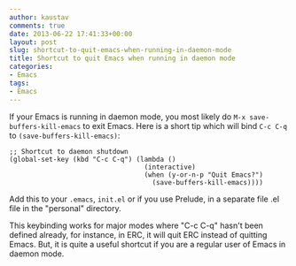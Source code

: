 ```yaml
---
author: kaustav
comments: true
date: 2013-06-22 17:41:33+00:00
layout: post
slug: shortcut-to-quit-emacs-when-running-in-daemon-mode
title: Shortcut to quit Emacs when running in daemon mode
categories:
- Emacs
tags:
- Emacs
---
```


If your Emacs is running in daemon mode, you most likely do `M-x save-buffers-kill-emacs` to exit Emacs. Here is a short tip which will bind `C-c C-q` to `(save-buffers-kill-emacs)`:


    
    ;; Shortcut to daemon shutdown
    (global-set-key (kbd "C-c C-q") (lambda ()
                                      (interactive)
                                      (when (y-or-n-p "Quit Emacs?")
                                        (save-buffers-kill-emacs))))



<!-- more -->

Add this to your `.emacs`, `init.el` or if you use Prelude, in a separate file .el file in the "personal" directory.

This keybinding works for major modes where "C-c C-q" hasn't been defined already, for instance, in ERC, it will quit ERC instead of quitting Emacs. But, it is quite a useful shortcut if you are a regular user of Emacs in daemon mode.

